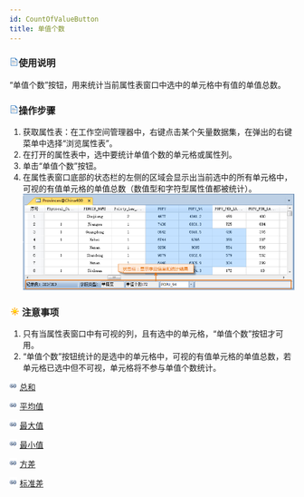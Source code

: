 ```yaml
---
id: CountOfValueButton
title: 单值个数
---
```

### ![](../../img/read.gif)使用说明

“单值个数”按钮，用来统计当前属性表窗口中选中的单元格中有值的单值总数。

### ![](../../img/read.gif)操作步骤

  1. 获取属性表：在工作空间管理器中，右键点击某个矢量数据集，在弹出的右键菜单中选择“浏览属性表”。 
  2. 在打开的属性表中，选中要统计单值个数的单元格或属性列。
  3. 单击“单值个数”按钮。
  4. 在属性表窗口底部的状态栏的左侧的区域会显示出当前选中的所有单元格中，可视的有值单元格的单值总数（数值型和字符型属性值都被统计）。
![](img/countOfValueResult.png)  

### ![](../../img/note.png)注意事项

  1. 只有当属性表窗口中有可视的列，且有选中的单元格，“单值个数”按钮才可用。
  2. “单值个数”按钮统计的是选中的单元格中，可视的有值单元格的单值总数，若单元格已选中但不可视，单元格将不参与单值个数统计。

![](../../img/smalltitle.png) [总和](SumButton.htm)

![](../../img/smalltitle.png) [平均值](AverageButton.htm)

![](../../img/smalltitle.png) [最大值](MaxButton.htm)

![](../../img/smalltitle.png) [最小值](MinButton.htm)

![](../../img/smalltitle.png) [方差](VarianceButton.htm)

![](../../img/smalltitle.png) [标准差](StdDeviationButton.htm)



